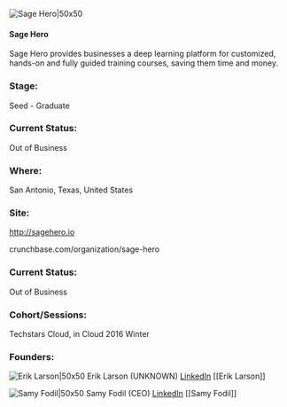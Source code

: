 

![Sage Hero|50x50](https://apimg.techstars.com/connect/images/image_files/56b0e122808320aeeb000014/original/Sage_Hero_400x400.png)

#### Sage Hero
Sage Hero provides businesses a deep learning platform for customized, hands-on and fully guided training courses, saving them time and money.

### Stage: 
Seed - Graduate 

### Current Status: 
Out of Business

### Where:
San Antonio, Texas, United States

### Site:
http://sagehero.io



crunchbase.com/organization/sage-hero

### Current Status: 
Out of Business

### Cohort/Sessions: 
Techstars Cloud, in Cloud 2016 Winter

### Founders: 

![Erik Larson|50x50](https://apimg.techstars.com/connect/images/image_files/54d5165a883a9c9f57000001/original/erik-profile-photo.jpg) Erik Larson (UNKNOWN) [LinkedIn](https://linkedin.com/in/erikjlarson) [[Erik Larson]]

![Samy Fodil|50x50](https://apimg.techstars.com/connect/images/image_files/5e9c5d3aa36c115d3b0000ec/original/SAMY-HEADSHOT.jpg) Samy Fodil (CEO) [LinkedIn](https://linkedin.com/in/samy-fodil-350a9117) [[Samy Fodil]]


